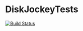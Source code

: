 # DiskJockeyTests

[![Build Status](https://github.com/iancze/DiskJockeyTests.jl/workflows/CI/badge.svg)](https://github.com/iancze/DiskJockeyTests.jl/actions)
